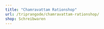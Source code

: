 ```yaml
---
title: "Chamravattam Rationshop"
url: /triprangode/chamravattam-rationshop/
shop: Schreibwaren
---
```

